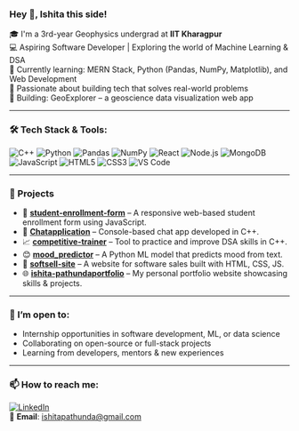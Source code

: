 ### Hey 👋, Ishita this side!

🎓 I'm a 3rd-year Geophysics undergrad at **IIT Kharagpur**  
💻 Aspiring Software Developer | Exploring the world of Machine Learning & DSA  
🌱 Currently learning: MERN Stack, Python (Pandas, NumPy, Matplotlib), and Web Development  
🧠 Passionate about building tech that solves real-world problems  
🚀 Building: GeoExplorer – a geoscience data visualization web app  

---

### 🛠 Tech Stack & Tools:
![C++](https://img.shields.io/badge/-C++-00599C?style=flat&logo=cplusplus&logoColor=white)
![Python](https://img.shields.io/badge/-Python-3776AB?style=flat&logo=python&logoColor=white)
![Pandas](https://img.shields.io/badge/-Pandas-150458?style=flat&logo=pandas)
![NumPy](https://img.shields.io/badge/-NumPy-013243?style=flat&logo=numpy)
![React](https://img.shields.io/badge/-React-61DAFB?style=flat&logo=react)
![Node.js](https://img.shields.io/badge/-Node.js-339933?style=flat&logo=node.js)
![MongoDB](https://img.shields.io/badge/-MongoDB-47A248?style=flat&logo=mongodb)
![JavaScript](https://img.shields.io/badge/-JavaScript-F7DF1E?style=flat&logo=javascript&logoColor=black)
![HTML5](https://img.shields.io/badge/-HTML5-E34F26?style=flat&logo=html5&logoColor=white)
![CSS3](https://img.shields.io/badge/-CSS3-1572B6?style=flat&logo=css3&logoColor=white)
![VS Code](https://img.shields.io/badge/-VS%20Code-007ACC?style=flat&logo=visual-studio-code)

---

### 📌 Projects

- 🔗 [**student-enrollment-form**](https://github.com/Ishitapathunda/student-enrollment-form) – A responsive web-based student enrollment form using JavaScript.
- 💬 [**Chatapplication**](https://github.com/Ishitapathunda/Chatapplication) – Console-based chat app developed in C++.
- 📈 [**competitive-trainer**](https://github.com/Ishitapathunda/competitive-trainer) – Tool to practice and improve DSA skills in C++.
- 😊 [**mood_predictor**](https://github.com/Ishitapathunda/mood_predictor) – A Python ML model that predicts mood from text.
- 🛒 [**softsell-site**](https://github.com/Ishitapathunda/softsell-site) – A website for software sales built with HTML, CSS, JS.
- 🌐 [**ishita-pathundaportfolio**](https://github.com/Ishitapathunda/ishita-pathundaportfolio) – My personal portfolio website showcasing skills & projects.

---

### 🤝 I’m open to:
- Internship opportunities in software development, ML, or data science  
- Collaborating on open-source or full-stack projects  
- Learning from developers, mentors & new experiences

---

### 📫 How to reach me:
[![LinkedIn](https://img.shields.io/badge/-LinkedIn-blue?style=flat&logo=linkedin&logoColor=white)](https://www.linkedin.com/in/ishita-pathunda-8ab902215/)  
📧 **Email**: ishitapathunda@gmail.com  
